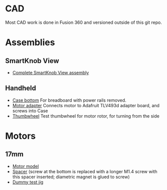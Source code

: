 # CAD

Most CAD work is done in Fusion 360 and versioned outside of this git repo.

# Assemblies
## SmartKnob View
 - [Complete SmartKnob View assembly](https://a360.co/3BzkU0n)

## Handheld
 - [Case bottom](https://a360.co/3LM82se) For breadboard with power rails removed.
 - [Motor adapter](https://a360.co/3LO03eC) Connects motor to Adafruit TLV493d adapter board, and screws into Case
 - [Thumbwheel](https://a360.co/3H3jSee) Test thumbwheel for motor rotor, for turning from the side

# Motors
## 17mm
 - [Motor model](https://a360.co/3sYa93Y)
 - [Spacer](https://a360.co/3H3xh5M) (screw at the bottom is replaced with a longer M1.4 screw with this spacer inserted; diametric magnet is glued to screw)
 - [Dummy test jig](https://a360.co/3sPQgvB)
 